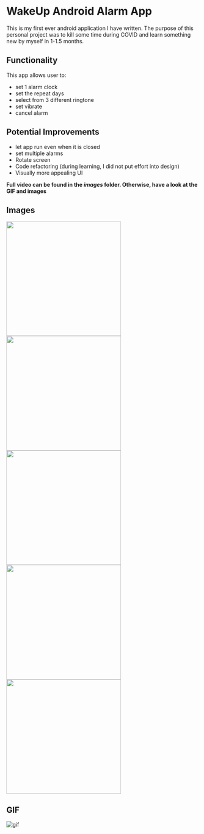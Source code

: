# WakeUp Android Alarm App

This is my first ever android application I have written. The purpose of this personal project was to kill some time during COVID and learn something new by myself in 1-1.5 months.

## Functionality

This app allows user to:

- set 1 alarm clock
- set the repeat days
- select from 3 different ringtone
- set vibrate
- cancel alarm

## Potential Improvements

- let app run even when it is closed
- set multiple alarms
- Rotate screen
- Code refactoring (during learning, I did not put effort into design)
- Visually more appealing UI


**Full video can be found in the *images* folder. Otherwise, have a look at the GIF and images**

## Images

<img src="./images/icon.png" width="300">

<img src="./images/splash.png" width="300">
<img src="./images/main.png" width="300">
<img src="./images/spinner.png" width="300">
<img src="./images/alarm.png" width="300">

## GIF

![gif](./images/alarm.gif)